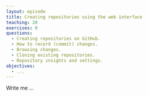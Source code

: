 ```yaml
---
layout: episode
title: Creating repositories using the web interface
teaching: 20
exercises: 0
questions:
  - Creating repositories on GitHub.
  - How to record (commit) changes.
  - Browsing changes.
  - Cloning existing repositories.
  - Repository insights and settings.
objectives:
  - ...
---
```


Write me ...
